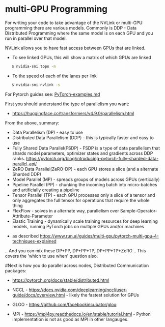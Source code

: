 # multi-GPU Programming

For writing your code to take advantage of the NVLink or multi-GPU programming
there are various models.  Commonly is DDP - Data Distributed Programming where
the same model is on each GPU and you run in parallel over that model.

NVLink allows you to have fast access between GPUs that are linked.
* To see linked GPUs, this will show a matrix of which GPUs are linked
```bash
   $ nvidia-smi topo -m
```

* To the speed of each of the lanes per link
```bash
   $ nvidia-smi nvlink -s
```
For Pytorch guides see: <A HREF="https://github.com/markwdalton/lambdalabs/tree/main/documentation/software/multi-gpu/PyTorch-examples.md">PyTorch-examples.md</A> 

First you should understand the type of parallelism you want:
- https://huggingface.co/transformers/v4.9.0/parallelism.html

From the above, summary:

- Data Parallelism (DP) - easy to use
- Distributed Data Parallelism (DDP) - this is typically faster and easy to use
- Fully Shared Data Parallel(FSDP) - FSDP is a type of data parallelism that shards model parameters, optimizer states and gradients across DDP ranks.  https://pytorch.org/blog/introducing-pytorch-fully-sharded-data-parallel-api/
- ZeRO Data Parallel(ZeRO-DP) - each GPU stores a slice (and a alternate Sharded DDP)
- Model Parallel (MP) - spreads groups of models across GPUs (vertically)
- Pipeline Parallel (PP) - chunking the incoming batch into micro-batches and artificially creating a pipeline
- Tensor Parallel (TP) - each GPU processes only a slice of a tensor and only aggregates the full tensor for operations that require the whole thing
- FlexFlow - solves in a alternate way, parallelism over Sample-Operator-Attribute-Parameter
- Elastic Training - dynamically scale training resources for deep learning models, running PyTorch jobs on multiple GPUs and/or machines
* as described https://www.run.ai/guides/multi-gpu/pytorch-multi-gpu-4-techniques-explained
  
..  And you can mix these DP+PP, DP+PP+TP, DP+PP+TP+ZeRO
..  This covers the 'which to use when' question also.

#Next is how you do parallel across nodes, Distributed Communication packages:
* https://pytorch.org/docs/stable/distributed.html

* NCCL - https://docs.nvidia.com/deeplearning/nccl/user-guide/docs/overview.html - likely the fastest solution for GPUs
* GLOO - https://github.com/facebookincubator/gloo
* MPI - https://mpi4py.readthedocs.io/en/stable/tutorial.html - Python implementation is not as good as MPI in other langauges.

